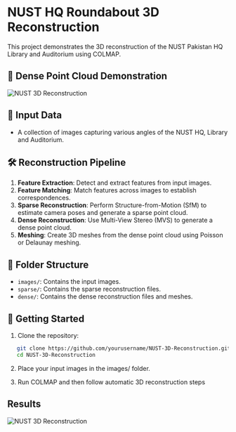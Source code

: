 # NUST HQ Roundabout 3D Reconstruction

This project demonstrates the 3D reconstruction of the NUST Pakistan HQ Library and Auditorium using COLMAP.

## 🎥 Dense Point Cloud Demonstration

![NUST 3D Reconstruction](demo.gif)

## 📸 Input Data

- A collection of images capturing various angles of the NUST HQ, Library and Auditorium.

## 🛠️ Reconstruction Pipeline

1. **Feature Extraction**: Detect and extract features from input images.
2. **Feature Matching**: Match features across images to establish correspondences.
3. **Sparse Reconstruction**: Perform Structure-from-Motion (SfM) to estimate camera poses and generate a sparse point cloud.
4. **Dense Reconstruction**: Use Multi-View Stereo (MVS) to generate a dense point cloud.
5. **Meshing**: Create 3D meshes from the dense point cloud using Poisson or Delaunay meshing.

## 📁 Folder Structure

- `images/`: Contains the input images.
- `sparse/`: Contains the sparse reconstruction files.
- `dense/`: Contains the dense reconstruction files and meshes.

## 🚀 Getting Started

1. Clone the repository:

```bash
   git clone https://github.com/yourusername/NUST-3D-Reconstruction.git
   cd NUST-3D-Reconstruction
```
2. Place your input images in the images/ folder.

3. Run COLMAP and then follow automatic 3D reconstruction steps

## Results 

![NUST 3D Reconstruction](path_to_your_gif.gif)
